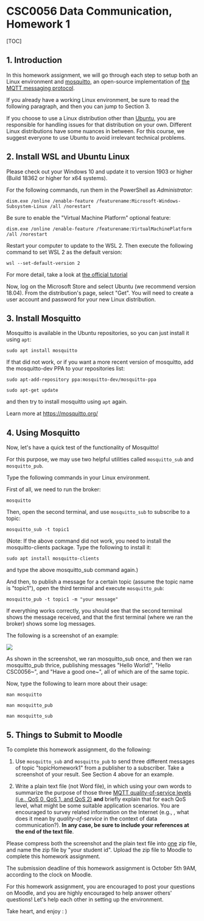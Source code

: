 # CSC0056 Data Communication, Homework 1

[TOC]

## 1. Introduction

In this homework assignment, we will go through each step to setup both an Linux environment and [mosquitto](https://mosquitto.org), an open-source implementation of [the MQTT messaging protocol](https://mqtt.org).

If you already have a working Linux environment, be sure to read the following paragraph, and then you can jump to Section 3.

If you choose to use a Linux distribution other than [Ubuntu](https://ubuntu.com), you are responsible for handling issues for that distribution on your own. Different Linux distributions have some nuances in between. For this course, we suggest everyone to use Ubuntu to avoid irrelevant technical problems.



## 2. Install WSL and Ubuntu Linux

Please check out your Windows 10 and update it to version 1903 or higher (Build 18362 or higher for x64 systems).

For the following commands, run them in the PowerShell as *Administrator*:

`dism.exe /online /enable-feature /featurename:Microsoft-Windows-Subsystem-Linux /all /norestart`

Be sure to enable the "Virtual Machine Platform" optional feature:

`dism.exe /online /enable-feature /featurename:VirtualMachinePlatform /all /norestart`

Restart your computer to update to the WSL 2. Then execute the following command to set WSL 2 as the default version:

`wsl --set-default-version 2`

For more detail, take a look at [the official tutorial](https://docs.microsoft.com/zh-tw/windows/wsl/install-win10#install-your-linux-distribution-of-choice )

Now, log on the Microsoft Store and select Ubuntu (we recommend version 18.04). From the distribution's page, select "Get". You will need to create a user account and password for your new Linux distribution.



## 3. Install Mosquitto

Mosquitto is available in the Ubuntu repositories, so you can just install it using `apt`:

`sudo apt install mosquitto`

If that did not work, or if you want a more recent version of mosquitto, add the mosquitto-dev PPA to your repositories list:

`sudo apt-add-repository ppa:mosquitto-dev/mosquitto-ppa`

`sudo apt-get update`

and then try to install mosquitto using `apt` again.

Learn more at https://mosquitto.org/



## 4. Using Mosquitto

Now, let's have a quick test of the functionality of Mosquitto!

For this purpose, we may use two helpful utilities called `mosquitto_sub` and `mosquitto_pub`. 

Type the following commands in your Linux environment.

First of all, we need to run the broker:

`mosquitto`

Then, open the second terminal, and use `mosquitto_sub` to subscribe to a topic:

`mosquitto_sub -t topic1`

(Note: If the above command did not work, you need to install the mosquitto-clients package. Type the following to install it:

`sudo apt install mosquitto-clients`

and type the above mosquitto_sub command again.)

And then, to publish a message for a certain topic (assume the topic name is "topic1"), open the third terminal and execute `mosquitto_pub`:

`mosquitto_pub -t topic1 -m "your message"`

If everything works correctly, you should see that the second terminal shows the message received, and that the first terminal (where we ran the broker) shows some log messages.

The following is a screenshot of an example:

![](./screenshot_example.PNG)

As shown in the screenshot, we ran mosquitto_sub once, and then we ran mosquitto_pub thrice, publishing messages "Hello World!", "Hello CSC0056~", and "Have a good one~", all of which are of the same topic. 

Now, type the following to learn more about their usage:

`man mosquitto`

`man mosquitto_pub`

`man mosquitto_sub`



## 5. Things to Submit to Moodle

To complete this homework assignment, do the following:

1. Use `mosquitto_sub` and `mosquitto_pub` to send three different messages of topic "topicHomework1" from a publisher to a subscriber. Take a screenshot of your result. See Section 4 above for an example.

2. Write a plain text file (not Word file), in which using your own words to summarize the purpose of those three [MQTT quality-of-service levels (i.e., QoS 0, QoS 1, and QoS 2)](https://docs.oasis-open.org/mqtt/mqtt/v5.0/os/mqtt-v5.0-os.html#_Toc3901234) **and** briefly explain that for each QoS level, what might be some suitable application scenarios. You are encouraged to survey related information on the Internet (e.g., , what does it mean by *quality-of-service* in the context of data communication?). **In any case, be sure to include your references at the end of the text file**.

Please compress both the screenshot and the plain text file into <u>one</u> zip file, and name the zip file by "your student id". Upload the zip file to Moodle to complete this homework assignment.

The submission deadline of this homework assignment is October 5th 9AM, according to the clock on Moodle.

For this homework assignment, you are encouraged to post your questions on Moodle, and you are highly encouraged to help answer others' questions! Let's help each other in setting up the environment.

Take heart, and enjoy : )

